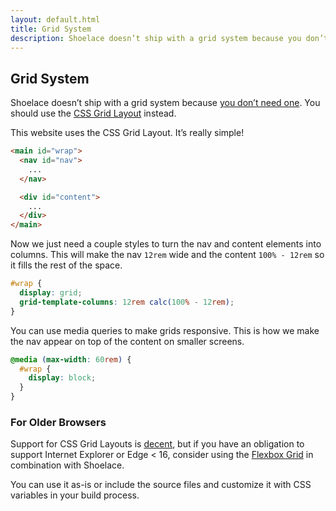 ```yaml
---
layout: default.html
title: Grid System
description: Shoelace doesn’t ship with a grid system because you don’t need one!
---
```


## Grid System

Shoelace doesn’t ship with a grid system because [you don’t need one](https://rachelandrew.co.uk/archives/2017/07/01/you-do-not-need-a-css-grid-based-grid-system/). You should use the [CSS Grid Layout](https://gridbyexample.com/) instead.

This website uses the CSS Grid Layout. It’s really simple!

```html
<main id="wrap">
  <nav id="nav">
    ...
  </nav>

  <div id="content">
    ...
  </div>
</main>
```

Now we just need a couple styles to turn the nav and content elements into columns. This will make the nav `12rem` wide and the content `100% - 12rem` so it fills the rest of the space.

```css
#wrap {
  display: grid;
  grid-template-columns: 12rem calc(100% - 12rem);
}
```

You can use media queries to make grids responsive. This is how we make the nav appear on top of the content on smaller screens.

```css
@media (max-width: 60rem) {
  #wrap {
    display: block;
  }
}
```

### For Older Browsers

Support for CSS Grid Layouts is [decent](http://caniuse.com/css-grid), but if you have an obligation to support Internet Explorer or Edge < 16, consider using the [Flexbox Grid](https://evgenyrodionov.github.io/flexboxgrid2/) in combination with Shoelace.

You can use it as-is or include the source files and customize it with CSS variables in your build process.
